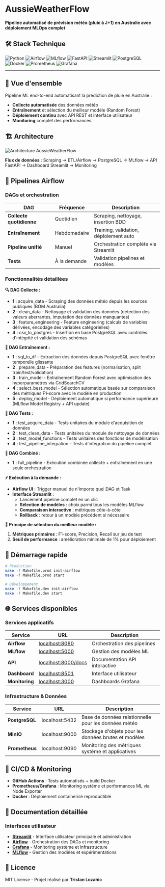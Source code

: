 # AussieWeatherFlow

**Pipeline automatisé de prévision météo (pluie à J+1) en Australie avec déploiement MLOps complet**

## 🛠️ Stack Technique

![Python](https://img.shields.io/badge/Python-3.8+-blue?logo=python&logoColor=white)
![Airflow](https://img.shields.io/badge/Apache%20Airflow-017CEE?logo=apache-airflow&logoColor=white)
![MLflow](https://img.shields.io/badge/MLflow-0194E2?logo=mlflow&logoColor=white)
![FastAPI](https://img.shields.io/badge/FastAPI-009688?logo=fastapi&logoColor=white)
![Streamlit](https://img.shields.io/badge/Streamlit-FF4B4B?logo=streamlit&logoColor=white)
![PostgreSQL](https://img.shields.io/badge/PostgreSQL-336791?logo=postgresql&logoColor=white)
![Docker](https://img.shields.io/badge/Docker-2496ED?logo=docker&logoColor=white)
![Prometheus](https://img.shields.io/badge/Prometheus-E6522C?logo=prometheus&logoColor=white)
![Grafana](https://img.shields.io/badge/Grafana-F46800?logo=grafana&logoColor=white)

---

## 🎯 Vue d'ensemble

Pipeline ML end-to-end automatisant la prédiction de pluie en Australie :
- **Collecte automatisée** des données météo
- **Entraînement** et sélection du meilleur modèle (Random Forest)
- **Déploiement continu** avec API REST et interface utilisateur
- **Monitoring** complet des performances

## 🏗️ Architecture

![Architecture AussieWeatherFlow](.doc/images/FluxAussieWeatherFlow.svg)

**Flux de données :** Scraping → ETL/Airflow → PostgreSQL → MLflow → API FastAPI → Dashboard Streamlit → Monitoring

## 🔄 Pipelines Airflow

### DAGs et orchestration

| DAG | Fréquence | Description |
|-----|-----------|-------------|
| **Collecte quotidienne** | Quotidien | Scraping, nettoyage, insertion BDD |
| **Entraînement** | Hebdomadaire | Training, validation, déploiement auto |
| **Pipeline unifié** | Manuel | Orchestration complète via Streamlit |
| **Tests** | À la demande | Validation pipelines et modèles |

### Fonctionnalités détaillées

**🔍 DAG Collecte :**
- **1** : acquire_data - Scraping des données météo depuis les sources publiques (BOM Australia)
- **2** : clean_data - Nettoyage et validation des données (detection des valeurs aberrantes, imputation des données manquantes)
- **3** : feature_engineering - Feature engineering (calculs de variables dérivées, encodage des variables catégorielles)
- **4** : csv_to_postgres - Insertion en base PostgreSQL avec contrôles d'intégrité et validation des schémas

**🤖 DAG Entraînement :**
- **1** : sql_to_df - Extraction des données depuis PostgreSQL avec fenêtre temporelle glissante
- **2** : prepare_data - Préparation des features (normalisation, split train/test/validation)
- **3** : train_model - Entraînement Random Forest avec optimisation des hyperparamètres via GridSearchCV
- **4** : select_best_model - Sélection automatique basée sur comparaison des métriques F1-score avec le modèle en production
- **5** : deploy_model - Déploiement automatique si performance supérieure (MLflow Model Registry + API update)

**🧪 DAG Tests :**
- **1** : test_acquire_data - Tests unitaires du module d'acquisition de données
- **2** : test_clean_data - Tests unitaires du module de nettoyage de données
- **3** : test_model_functions - Tests unitaires des fonctions de modélisation
- **4** : test_pipeline_integration - Tests d'intégration du pipeline complet

**🔄 DAG Combiné :**
- **1** : full_pipeline - Exécution combinée collecte + entraînement en une seule orchestration

**⚡ Exécution à la demande :**
- **Airflow UI** : Trigger manuel de n'importe quel DAG et Task
- **Interface Streamlit** : 
  - Lancement pipeline complet en un clic
  - **Sélection de modèles** : choix parmi tous les modèles MLflow
  - **Comparaison interactive** : métriques côte-à-côte
  - **Rollback** : retour à un modèle précédent si nécessaire

**🎯 Principe de sélection du meilleur modèle :**
1. **Métriques primaires** : F1-score, Precision, Recall sur jeu de test
2. **Seuil de performance** : amélioration minimale de 1% pour déploiement

## 🚀 Démarrage rapide

```bash
# Production
make -f Makefile.prod init-airflow
make -f Makefile.prod start

# Développement  
make -f Makefile.dev init-airflow
make -f Makefile.dev start
```

## 🌐 Services disponibles

### Services applicatifs

| Service | URL | Description |
|---------|-----|-------------|
| **Airflow** | [localhost:8080](http://localhost:8080) | Orchestration des pipelines |
| **MLflow** | [localhost:5000](http://localhost:5000) | Gestion des modèles ML |
| **API** | [localhost:8000/docs](http://localhost:8000/docs) | Documentation API interactive |
| **Dashboard** | [localhost:8501](http://localhost:8501) | Interface utilisateur |
| **Monitoring** | [localhost:3000](http://localhost:3000) | Dashboards Grafana |

### Infrastructure & Données

| Service | URL | Description |
|---------|-----|-------------|
| **PostgreSQL** | localhost:5432 | Base de données relationnelle pour les données météo |
| **MinIO** | localhost:9000 | Stockage d'objets pour les données brutes et modèles |
| **Prometheus** | localhost:9090 | Monitoring des métriques système et applicatives |

## 🔧 CI/CD & Monitoring

- **GitHub Actions** : Tests automatisés + build Docker
- **Prometheus/Grafana** : Monitoring système et performances ML via Node Exporter
- **Docker** : Déploiement containerisé reproductible

## 📄 Documentation détaillée

### Interfaces utilisateur
- [**Streamlit**](doc/streamlit.md) - Interface utilisateur principale et administration
- [**Airflow**](doc/airflow.md) - Orchestration des DAGs et monitoring
- [**Grafana**](doc/grafana.md) - Monitoring système et infrastructure
- [**MLflow**](doc/mlflow.md) - Gestion des modèles et expérimentations

## 📄 Licence

MIT License - Projet réalisé par **Tristan Lozahic**
